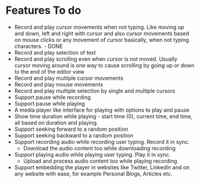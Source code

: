 # Features To do

- Record and play cursor movements when not typing. Like moving up and down,
  left and right with cursor and also cursor movements based on mouse clicks or
  any movement of cursor basically, when not typing characters. - DONE
- Record and play selection of text
- Record and play scrolling even when cursor is not moved. Usually cursor moving
  around is one way to cause scrolling by going up or down to the end of the
  editor view
- Record and play multiple cursor movements
- Record and play mouse movements
- Record and play multiple selection by single and multiple cursors
- Support pause while recording
- Support pause while playing
- A media player like interface for playing with options to play and pause
- Show time duration while playing - start time (0), current time, end time,
  all based on duration and playing.
- Support seeking forward to a random position
- Support seeking backward to a random position
- Support recording audio while recording user typing. Record it in sync.
  - Download the audio content too while downloading recording
- Support playing audio while playing user typing. Play it in sync.
  - Upload and process audio content too while playing recording
- Support embedding the player in websites like Twitter, LinkedIn and on any
  website with ease, for example Personal Blogs, Articles etc.
